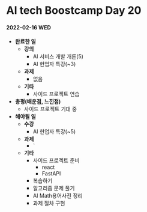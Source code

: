 # AI tech Boostcamp Day 20

#### 2022-02-16 WED

- **완료한 일**
  - **강의**
    - AI 서비스 개발 개론(5)
    - AI 현업자 특강(~3)
  - **과제**
    - 없음
  - **기타**
    - 사이드 프로젝트 연습
- **총평(배운점, 느낀점)**
  - 사이드 프로젝트 기대 중
- **해야될 일**
  - **수강**
    - AI 현업자 특강(~5)
  - **과제**
    - `
  - **기타**
    - 사이드 프로젝트 준비
      - react
      - FastAPI
    - 복습하기
    - 알고리즘 문제 풀기
    - AI Math용어사전 정리
    - 과제 절차 구현
